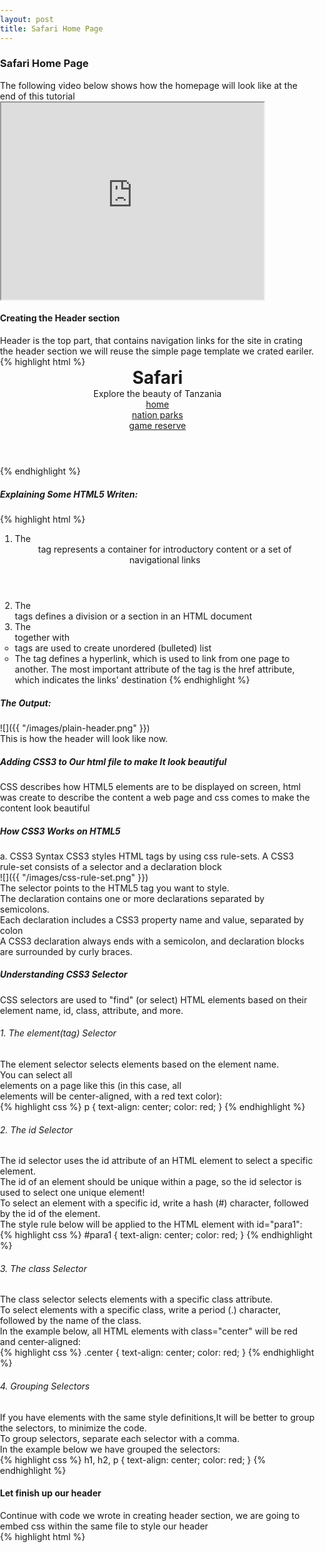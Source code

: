 ```yaml
---
layout: post
title: Safari Home Page
---
```


### Safari Home Page
The following video below shows how the homepage will look like at the end of this tutorial


<iframe width="420" height="315"
src="https://www.youtube.com/embed/ey4GCm3OyKE?playlist=PLpmkUSCWRiIWHG6Z8YPkBgXcnNxE6udcX&loop=1">
</iframe>


#### Creating the Header section
Header is the top part, that contains navigation links for the site
in crating the header section we will reuse the simple page template
we crated eariler.
    
{% highlight html %}
<!DOCTYPE html>
<html>
<body>
<header>
    <div>
        <h1>Safari</h1>
        <p>Explore the beauty of Tanzania</p>
    </div>
    <nav>
        <ul>
            <li><a href="index.html">home</a></li>
            <li><a href="nation_parks.html">nation parks</a></li>
            <li><a href="game_reserve.html">game reserve</a></li>
        </ul>
    </nav>
</header>
</body>
</html>
{% endhighlight %}

##### Explaining Some HTML5 Writen&#58;
{% highlight html %}
1. The <header> tag represents a container for introductory
  content or a set of navigational links
2. The <div> tags defines a division or a section in an
  HTML document
3. The <ul>  together with <li> tags are used to create
  unordered (bulleted) list
4. The <a> tag defines a hyperlink, which is used to link
 from one page to another.
 The most important attribute of the <a> tag is the href attribute,
 which indicates the links' destination
{% endhighlight %}

##### The Output&#58;

![]({{ "/images/plain-header.png" }})

This is how the header will look like now.

##### Adding CSS3 to Our html file to make It look beautiful
CSS describes how HTML5 elements are to be displayed on screen, html was create to describe
the content a web page and css comes to make the content look beautiful

##### How CSS3 Works on HTML5
a. CSS3 Syntax
CSS3 styles HTML tags by using css rule-sets. A CSS3 rule-set consists of a selector
and a declaration block

![]({{ "/images/css-rule-set.png" }})

The selector points to the HTML5 tag you want to style.

The declaration contains one or more declarations separated by semicolons.

Each declaration includes a CSS3 property name and value, separated by colon

A CSS3 declaration always ends with a semicolon, and declaration blocks are surrounded by curly braces.


##### Understanding CSS3 Selector
CSS selectors are used to "find" (or select) HTML elements based on their element name, id, class, attribute, and more.

###### 1. The element(tag) Selector
The element selector selects elements based on the element name.

You can select all <p> elements on a page like this (in this case, all <p> elements will be center-aligned, with a red text color)&#58;

{% highlight css %}
p {
    text-align: center;
    color: red;
}
{% endhighlight %}


###### 2. The id Selector
The id selector uses the id attribute of an HTML element to select a specific element.

The id of an element should be unique within a page, so the id selector is used to select one unique element!

To select an element with a specific id, write a hash (#) character, followed by the id of the element.

The style rule below will be applied to the HTML element with id="para1"&#58;

{% highlight css %}
#para1 {
    text-align: center;
    color: red;
}
{% endhighlight %}

###### 3. The class Selector
The class selector selects elements with a specific class attribute.

To select elements with a specific class, write a period (.) character, followed by the name of the class.

In the example below, all HTML elements with class="center" will be red and center-aligned&#58;

{% highlight css %}
.center {
    text-align: center;
    color: red;
}
{% endhighlight %}


###### 4. Grouping Selectors
If you have elements with the same style definitions,It will be better to group the selectors, to minimize the code.

To group selectors, separate each selector with a comma.

In the example below we have grouped the selectors&#58;

{% highlight css %}
h1, h2, p {
    text-align: center;
    color: red;
}
{% endhighlight %}

#### Let finish up our header
Continue with code we wrote in creating header section, we are going to embed css within
the same file to style our header


{% highlight html %}
<!DOCTYPE html>
<html>
<head>
    <style>

        body {
            margin: 0;
            font-family: "Times New Roman", Times, serif;
            overflow-x: hidden;
        }

        .safari{
            background-color: black;
            color: white;
            position: relative;
            height: 90px;
        }
        #logo-words{
            color: #F39C12;
            padding-left: 30px;
        }
        header, nav {
            display: block;
        }

        html,body,div, h1, p, ul, li, nav {
            margin: 0;
            padding: 0;
            border: 0;
            vertical-align: baseline;
        }

        /*navbar*/
        #nav ul li {
            float: left;
            display: inline-block;
            text-transform: capitalize;
            padding-top: 40px;
        }

        #nav {
            position: absolute;
            right: 0;
            top: 0;
        }

        #nav ul li a, #nav ul li span {
            -moz-transition: background-color .25s ease-in-out;
            -webkit-transition: background-color .25s ease-in-out;
            -ms-transition: background-color .25s ease-in-out;
            transition: background-color .25s ease-in-out;
            font-weight: 800;
            letter-spacing: 0.025em;
            color: #fff;
            text-decoration: none;
            padding: 0.5em 1em 0.5em 1em;
        }

        #nav ul li > ul {
            display: none;
        }

        #nav ul li:hover a, #nav ul li:hover span {
            background: #F8C471;
        }

        #nav ul li a.active {
            color: #F39C12;
        }

    </style>

</head>
<body>
<header class="safari">
    <div class="logo-safari">
        <h1>Safari</h1>
        <p id="logo-words">Explore the beauty of Tanzania</p>
    </div>
    <div>
    </div>
    <nav id="nav">
        <ul>
            <li id="current"><a class="active" href="index.html">home</a></li>
            <li><a href="nation_parks.html">nation parks</a></li>
            <li><a href="game_reserve.html">game reserve</a></li>
        </ul>
    </nav>
</header>
</body>
</html>
{% endhighlight %}


##### The Output&#58;

![]({{ "/images/final-header.png" }})

This is how the header will look like finally.


#### Creating the Contents Section

The content section is the part that contains all the important content we want to show to the people

Below the HTML5 we wrote for the header lets add some HTML5 for displaying our contents

{% highlight html %}
<!DOCTYPE html>
<html>
<head>
    <style>

        body {
            margin: 0;
            font-family: "Times New Roman", Times, serif;
            overflow-x: hidden;
        }

        .safari{
            background-color: black;
            color: white;
            position: relative;
            height: 90px;
        }
        #logo-words{
            color: #F39C12;
            padding-left: 30px;
        }
        header, nav {
            display: block;
        }

        html,body,div, h1, p, ul, li, nav {
            margin: 0;
            padding: 0;
            border: 0;
            vertical-align: baseline;
        }

        #nav ul li {
            float: left;
            display: inline-block;
            text-transform: capitalize;
            padding-top: 40px;
        }

        #nav {
            position: absolute;
            right: 0;
            top: 0;
        }

        #nav ul li a, #nav ul li span {
            -moz-transition: background-color .25s ease-in-out;
            -webkit-transition: background-color .25s ease-in-out;
            -ms-transition: background-color .25s ease-in-out;
            transition: background-color .25s ease-in-out;
            font-weight: 800;
            letter-spacing: 0.025em;
            color: #fff;
            text-decoration: none;
            padding: 0.5em 1em 0.5em 1em;
        }

        #nav ul li > ul {
            display: none;
        }

        #nav ul li:hover a, #nav ul li:hover span {
            background: #F8C471;
        }

        #nav ul li a.active {
            color: #F39C12;
        }

    </style>

</head>
<body>
<header class="safari">
    <div class="logo-safari">
        <h1>Safari</h1>
        <p id="logo-words">Explore the beauty of Tanzania</p>
    </div>
    <div>
    </div>
    <nav id="nav">
        <ul>
            <li id="current"><a class="active" href="index.html">home</a></li>
            <li><a href="nation_parks.html">nation parks</a></li>
            <li><a href="game_reserve.html">game reserve</a></li>
        </ul>
    </nav>
</header>
<section>
    <div>
        <div>
            <img src="images/safari-zoo.jpg" width="1100" height="550">
        </div>
    </div>
</section>
<div>
    <div>
        <aside>
            <h2>Welcome to our site let's begin our safari</h2>
            <hr>
            <p>A safari is a journey. This is the meaning of the word in Swahili, the language of East Africa. Your
                journey into Africa starts with Tanzania-Experience. When you join us on safari you will be met at the
                airport, taken to a hotel or a central meeting point and briefed before you set off. You will be
                transported in a well-maintained, clean Toyota 4×4 safari vehicle, driven by a professional local guide
                in areas that will leave you breathless with wonder and excitement. You will search for the ‘Big Five’ –
                buffalo, elephant, leopard, lion and rhino – and will be amazed by the sheer beauty of grass-covered
                savannas, extinct volcanoes and rare birds. You will see animals, landscapes and flowers and you will
                meet the local people and taste local food.</p>
            <h3>Adventure camping safari</h3>
            <p>On our adventure camping safaris you will be immersed in the East African wilderness. You will travel on
                rough adventurous roads, pass tiny rural settlements and see fascinating landscapes and abundant
                wildlife. All your senses will be involved; from smelling early morning coffee, experiencing the thrill
                of a kill to the chill of a morning game drive. Falling asleep to the hooting of an owl or waking up
                with the roaring of a lion is what you will experience. The safari experience is all the more intense as
                you are ‘right in the middle’ of it all. The nearness to the nature, especially at night with its
                nocturnal sounds, compensates for the luxury of a lodge. Our camping safaris in Tanzania offer all of
                this and are therefore perfect for nature lovers and those who are looking for a break from civilisation
                and its comforts. Camping is to experience East Africa’s nature, animals and cultures in an affordable
                way.</p>
        </aside>
        <section>
            <article>
                <header>
                    <h2>Most visited</h2>
                </header>
                <aside>
                    <div><img src="images/giraf.jpg" alt=""/></div>
                    <div><img src="images/zebra.jpg" alt=""/></div>
                    <div><img src="images/g2.jpg" alt=""/></div>
                    <div><img src="images/twiga.jpg" alt=""/></div>
                </aside>
                <section>
                    <h5>Serengeti</h5>
                    <p>Serengeti has come to symbolize paradise to many of us.Meet the Maasai, who had grazed their
                        cattle on the vast grassy plains.</p>
                    <h5>Ngorongoro</h5>
                    <p>The jewel in Ngorongoro's crown is a deep, volcanic crater, the largest un flooded and unbroken
                        caldera in the world. The Ngorongoro Crater is a breathtaking natural wonder.</p>
                    <h5>Manyara</h5>
                    <p>Located beneath the cliffs of the Manyara Escarpment, on the edge of the Rift Valley, Lake
                        Manyara National Park offers varied ecosystems, incredible bird life, and awesome views.</p>
                    <h5>Mikumi</h5>
                    <p>Located between the Uluguru Mountains and the Lumango range, the park has a wide variety of
                        wildlife that can be easy spotted and also well acclimatized to game viewing.</p>
                </section>
            </article>
        </section>
    </div>
</div>
</body>
</html>
{% endhighlight %}

### Explaining Some HTML5 Writen&#58;
{% highlight html %}
1. The <section> tag defines sections in a document, such as chapters,
 headers, footers, or any other sections of the document.
2. The <article> tag specifies independent, self-contained content.
   An article should make sense on its own and it should be possible 
   to distribute it independently from the rest of the site. 
3. The <aside> tag defines some content aside from the content it is placed in.
   The aside content should be related to the surrounding content.
4. The <img> tag defines an image in an HTML page.
   The <img> tag has two required attributes: src and alt. 
{% endhighlight %}


##### The Output&#58;

<iframe width="420" height="315"
src="https://www.youtube.com/embed/Lj-nMBXnnDY?playlist=PLpmkUSCWRiIWHG6Z8YPkBgXcnNxE6udcX&loop=1">
</iframe>

This is how the our home page looks like now.

##### Adding CSS3 to Our html file to make It look beautiful

{% highlight html %}
<!DOCTYPE html>
<html>
<head>
    <style>

body {
    margin: 0;
    font-family: "Times New Roman", Times, serif;
    overflow-x: hidden;
}

html, body, div, span, h1, h2, h3, h4, h5, h6, p, a, ul, li, article, aside, footer, header, menu, nav {
    margin: 0;
    padding: 0;
    border: 0;
    vertical-align: baseline;
}

article, aside, footer, header, nav, section {
    display: block;
}

/*css for header*/

.safari {
    background-color: black;
    color: white;
    position: relative;
    height: 90px;
}

.logo-safari {
    margin-left: 15px;
}

.logo-safari h1 {
    color: #fff;
    font-weight: 500;
    font-size: 46px;
    padding: 10px 0 0 24px;
    letter-spacing: 0.05em;
    display: inline-block;
    vertical-align: middle;
}

#logo-words {
    color: #F39C12;
    padding-left: 30px;
}

/*navbar*/
#nav ul li {
    float: left;
    display: inline-block;
    text-transform: capitalize;
    padding-top: 40px;
}

#nav {
    position: absolute;
    right: 0;
    top: 0;
}

#nav ul li a, #nav ul li span {
    -moz-transition: background-color .25s ease-in-out;
    -webkit-transition: background-color .25s ease-in-out;
    -ms-transition: background-color .25s ease-in-out;
    transition: background-color .25s ease-in-out;
    font-weight: 800;
    letter-spacing: 0.025em;
    color: #fff;
    text-decoration: none;
    padding: 0.5em 1em 0.5em 1em;
}

#nav ul li > ul {
    display: none;
}

#nav ul li:hover a, #nav ul li:hover span {
    background: #F8C471;
}

#nav ul li a.active {
    color: #F39C12;
}

/*container section*/
section {
    margin-top: 20px;
}

section .container {
    min-width: 800px;
    background-color: #CCD1D1;
    margin-right: 55px;
    margin-left: 55px;
}

.container {
    min-width: 800px;
    margin-right: 55px;
    margin-left: 55px;
    margin-top: 30px;
}

.page-wrapper {
    margin-right: 15px;
    margin-left: 35px;
}

/*page-contantens*/

.page-contents {
    height: 520px;
}

.page-contents aside,
.page-contents section {
    height: 500px;
}

.page-contents aside {
    float: left;
    width: 760px;
}

.page-contents section {
    float: right;
    width: 360px;

}

hr {
    color: #F39C12;
    border: 0;
    border-top: solid 1px #F39C12;
    margin-left: 20px;
}

aside h2 {
    font-weight: 500;
    font-size: 43px;
    padding-left: 20px;
    color: #273746;
}

aside h3 {
    font-weight: 600;
    font-size: 18px;
    padding-top: 10PX;
    padding-left: 20px;
    color: #273746;
    line-height: 1.25em;
    font-family: cursive;
}

aside p {
    padding-left: 40px;
    padding-top: 15px;
    color: #34495E;
    font-family: cursive;
    opacity: 0.7;

}

section h2 {
    font: 14pt Helvetica, "Helvetica neue", Arial, sans-serif;
    font-weight: lighter;
    text-transform: uppercase;
    color: #493831;
    padding-bottom: 10px;
    margin: 0;
}

/*css for the most visited part*/
article header {
    height: 60px;
    background-color: grey;

}

header h2 {
    font-weight: 600;
    font-size: 24px;
    text-align: center;
    padding-top: 18px;
    color: white;
    text-transform: capitalize;
}

.visited {
    background-color: #FDEBD0;
    opacity: 0.7;
    width: 360px;
}

.info {
    margin: 0px 0 5px 0px;

}

.visited aside {
    float: left;
    width: 180px;
}

.visited section {
    float: right;
    width: 180px;
}

.info h5 {
    text-transform: capitalize;
    padding: 12px 0 0 0;
}

.info p {
    font-size: 12px;
}

/* Image */

.image {
    display: inline-block;
    outline: 0;
}

.image img {
    width: 78%;
    border-radius: 2px;
}

.image.fit {
    width: 80%;
    float: left;
    padding: 22px 0 7px 25px;
}

/*footer*/
footer {
    padding: 1em;
    color: white;
    background-color: black;
    clear: left;
    margin-top: 20px;
    text-align: center;
}

footer span {
    color: #F39C12;
}

    </style>

</head>
<body>
<header class="safari">
    <div class="logo-safari">
        <h1>Safari</h1>
        <p id="logo-words">Explore the beauty of Tanzania</p>
    </div>
    <div>
    </div>
    <nav id="nav">
        <ul>
            <li id="current"><a class="active" href="index.html">home</a></li>
            <li><a href="nation_parks.html">nation parks</a></li>
            <li><a href="game_reserve.html">game reserve</a></li>
        </ul>
    </nav>
</header>
<section>
    <div class="container">
        <div class="page-wrapper">
            <img src="images/safari-zoo.jpg" width="1100" height="550">
        </div>
    </div>
</section>
<div class="container">
    <div class="page-contents">
        <aside>
            <h2>Welcome to our site let's begin our safari</h2>
            <hr>
            <p>A safari is a journey. This is the meaning of the word in Swahili, the language of East Africa. Your
                journey into Africa starts with Tanzania-Experience. When you join us on safari you will be met at the
                airport, taken to a hotel or a central meeting point and briefed before you set off. You will be
                transported in a well-maintained, clean Toyota 4×4 safari vehicle, driven by a professional local guide
                in areas that will leave you breathless with wonder and excitement. You will search for the ‘Big Five’ –
                buffalo, elephant, leopard, lion and rhino – and will be amazed by the sheer beauty of grass-covered
                savannas, extinct volcanoes and rare birds. You will see animals, landscapes and flowers and you will
                meet the local people and taste local food.</p>

            <h3>Adventure camping safari</h3>
            <p>On our adventure camping safaris you will be immersed in the East African wilderness. You will travel on
                rough adventurous roads, pass tiny rural settlements and see fascinating landscapes and abundant
                wildlife. All your senses will be involved; from smelling early morning coffee, experiencing the thrill
                of a kill to the chill of a morning game drive. Falling asleep to the hooting of an owl or waking up
                with the roaring of a lion is what you will experience. The safari experience is all the more intense as
                you are ‘right in the middle’ of it all. The nearness to the nature, especially at night with its
                nocturnal sounds, compensates for the luxury of a lodge. Our camping safaris in Tanzania offer all of
                this and are therefore perfect for nature lovers and those who are looking for a break from civilisation
                and its comforts. Camping is to experience East Africa’s nature, animals and cultures in an affordable
                way.</p>
        </aside>
        <section class="visited">
            <article>
                <header>
                    <h2>Most visited</h2>
                </header>
                <aside>
                    <div class="image fit"><img src="images/giraf.jpg" alt=""/></div>
                    <div class="image fit"><img src="images/zebra.jpg" alt=""/></div>
                    <div class="image fit"><img src="images/g2.jpg" alt=""/></div>
                    <div class="image fit"><img src="images/twiga.jpg" alt=""/></div>
                </aside>
                <section class="info">
                    <h5>Serengeti</h5>
                    <p>Serengeti has come to symbolize paradise to many of us.Meet the Maasai, who had grazed their
                        cattle on the vast grassy plains.</p>
                    <h5>Ngorongoro</h5>
                    <p>The jewel in Ngorongoro's crown is a deep, volcanic crater, the largest un flooded and unbroken
                        caldera in the world. The Ngorongoro Crater is a breathtaking natural wonder.</p>
                    <h5>Manyara</h5>
                    <p>Located beneath the cliffs of the Manyara Escarpment, on the edge of the Rift Valley, Lake
                        Manyara National Park offers varied ecosystems, incredible bird life, and awesome views.</p>
                    <h5>Mikumi</h5>
                    <p>Located between the Uluguru Mountains and the Lumango range, the park has a wide variety of
                        wildlife that can be easy spotted and also well acclimatized to game viewing.</p>
                </section>
            </article>
        </section>
    </div>
</div>
</body>
</html>
{% endhighlight %}

##### The Output&#58;

<iframe width="420" height="315"
src="https://www.youtube.com/embed/-zErAgl7FUA?playlist=PLpmkUSCWRiIWHG6Z8YPkBgXcnNxE6udcX&loop=1">
</iframe>

This is how our home page looks like after adding contents